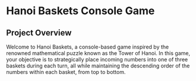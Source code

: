 # Hanoi Baskets Console Game

## Project Overview

Welcome to Hanoi Baskets, a console-based game inspired by the renowned mathematical puzzle known as the Tower of Hanoi. In this game, your objective is to strategically place incoming numbers into one of three baskets during each turn, all while maintaining the descending order of the numbers within each basket, from top to bottom.

